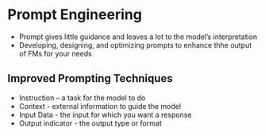 # Prompt Engineering
- Prompt gives little guidance and leaves a lot to the model’s interpretation
- Developing, designing, and optimizing prompts to enhance thhe output of FMs for your needs

## Improved Prompting Techniques
- Instruction – a task for the model to do
- Context - external information to guide the model
- Input Data - the input for which you want a response
- Output indicator - the output type or format